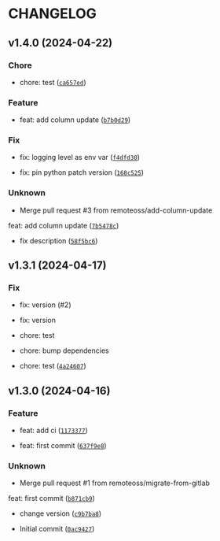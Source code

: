 # CHANGELOG



## v1.4.0 (2024-04-22)

### Chore

* chore: test ([`ca657ed`](https://github.com/remoteoss/snowflake-utils/commit/ca657ed26c774f2f1e14692a00b71a419c492d86))

### Feature

* feat: add column update ([`b7b0d29`](https://github.com/remoteoss/snowflake-utils/commit/b7b0d294775d2cb24047b1b742516522f5e00c5a))

### Fix

* fix: logging level as env var ([`f4dfd30`](https://github.com/remoteoss/snowflake-utils/commit/f4dfd30073f11624b947be6b0fd5d47157ba2318))

* fix: pin python patch version ([`168c525`](https://github.com/remoteoss/snowflake-utils/commit/168c52504f29bf46966d4ffc9e2814df68d4ffff))

### Unknown

* Merge pull request #3 from remoteoss/add-column-update

feat: add column update ([`7b5478c`](https://github.com/remoteoss/snowflake-utils/commit/7b5478c185d6b8bc72eda5be6b77de1dbc3a3ecd))

* fix description ([`58f5bc6`](https://github.com/remoteoss/snowflake-utils/commit/58f5bc6290d63ab5a737b7057f47b27ef550589a))


## v1.3.1 (2024-04-17)

### Fix

* fix: version (#2)

* fix: version

* chore: test

* chore: bump dependencies

* chore: test ([`4a24607`](https://github.com/remoteoss/snowflake-utils/commit/4a2460771b79aaf73e42b0f82b6353cb5ba1dbfe))


## v1.3.0 (2024-04-16)

### Feature

* feat: add ci ([`1173377`](https://github.com/remoteoss/snowflake-utils/commit/11733778d9a18ff9a9aaad80ac4b77aee99a9b62))

* feat: first commit ([`637f9e8`](https://github.com/remoteoss/snowflake-utils/commit/637f9e8bc6837d962cc301975471b35077b7e3e3))

### Unknown

* Merge pull request #1 from remoteoss/migrate-from-gitlab

feat: first commit ([`b871cb9`](https://github.com/remoteoss/snowflake-utils/commit/b871cb9c2111c4dda3117ec44d105cc59ad0b76d))

* change version ([`c9b7ba8`](https://github.com/remoteoss/snowflake-utils/commit/c9b7ba8a68e5c4af4c0e1ab32bf2762d14244c98))

* Initial commit ([`0ac9427`](https://github.com/remoteoss/snowflake-utils/commit/0ac9427bbfc35119beed6536d11b43cb72a73812))
